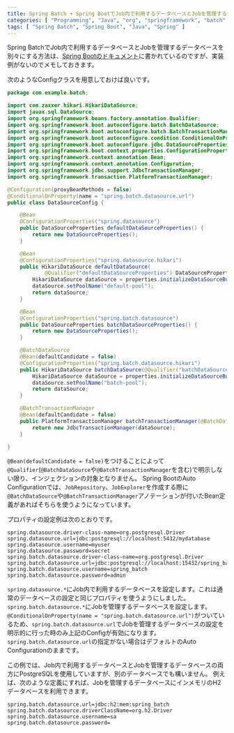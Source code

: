 ```yaml
---
title: Spring Batch + Spring BootでJob内で利用するデータベースとJobを管理するデータベースを別々にするメモ
categories: [ "Programming", "Java", "org", "springframework", "batch" ]
tags: [ "Spring Batch", "Spring Boot", "Java", "Spring" ]
---
```


Spring BatchでJob内で利用するデータベースとJobを管理するデータベースを別々にする方法は、[Spring Bootのドキュメント](https://docs.spring.io/spring-boot/docs/current/reference/html/howto.html#howto.batch.specifying-a-data-source)に書かれているのですが、実装例がないのでメモしておきます。

次のようなConfigクラスを用意しておけば良いです。

```java
package com.example.batch;

import com.zaxxer.hikari.HikariDataSource;
import javax.sql.DataSource;
import org.springframework.beans.factory.annotation.Qualifier;
import org.springframework.boot.autoconfigure.batch.BatchDataSource;
import org.springframework.boot.autoconfigure.batch.BatchTransactionManager;
import org.springframework.boot.autoconfigure.condition.ConditionalOnProperty;
import org.springframework.boot.autoconfigure.jdbc.DataSourceProperties;
import org.springframework.boot.context.properties.ConfigurationProperties;
import org.springframework.context.annotation.Bean;
import org.springframework.context.annotation.Configuration;
import org.springframework.jdbc.support.JdbcTransactionManager;
import org.springframework.transaction.PlatformTransactionManager;

@Configuration(proxyBeanMethods = false)
@ConditionalOnProperty(name = "spring.batch.datasource.url")
public class DataSourceConfig {

	@Bean
	@ConfigurationProperties("spring.datasource")
	public DataSourceProperties defaultDataSourceProperties() {
		return new DataSourceProperties();
	}

	@Bean
	@ConfigurationProperties("spring.datasource.hikari")
	public HikariDataSource defaultDataSource(
			@Qualifier("defaultDataSourceProperties") DataSourceProperties properties) {
		HikariDataSource dataSource = properties.initializeDataSourceBuilder().type(HikariDataSource.class).build();
		dataSource.setPoolName("default-pool");
		return dataSource;
	}

	@Bean
	@ConfigurationProperties("spring.batch.datasource")
	public DataSourceProperties batchDataSourceProperties() {
		return new DataSourceProperties();
	}

	@BatchDataSource
	@Bean(defaultCandidate = false)
	@ConfigurationProperties("spring.batch.datasource.hikari")
	public HikariDataSource batchDataSource(@Qualifier("batchDataSourceProperties") DataSourceProperties properties) {
		HikariDataSource dataSource = properties.initializeDataSourceBuilder().type(HikariDataSource.class).build();
		dataSource.setPoolName("batch-pool");
		return dataSource;
	}

	@BatchTransactionManager
	@Bean(defaultCandidate = false)
	public PlatformTransactionManager batchTransactionManager(@BatchDataSource DataSource dataSource) {
		return new JdbcTransactionManager(dataSource);
	}

}
```

`@Bean(defaultCandidate = false)`をつけることによって`@Qualifier`(`@BatchDataSource`や`@BatchTransactionManager`を含む)で明示しない限り、インジェクションの対象となりません。
Spring BootのAuto Configurationでは、`JobRepository`、`JobExplorer`を作成する際に`@BatchDataSource`や`@BatchTransactionManager`アノテーションが付いたBean定義があればそちらを使うようになっています。

プロパティの設定例は次のとおりです。

```properties
spring.datasource.driver-class-name=org.postgresql.Driver
spring.datasource.url=jdbc:postgresql://localhost:5432/mydatabase
spring.datasource.username=myuser
spring.datasource.password=secret
spring.batch.datasource.driver-class-name=org.postgresql.Driver
spring.batch.datasource.url=jdbc:postgresql://localhost:15432/spring_batch
spring.batch.datasource.username=spring_batch
spring.batch.datasource.password=admin
```

`spring.datasource.*`にJob内で利用するデータベースを設定します。これは通常のデータベースの設定と同じプロパティを使うようにしました。
`spring.batch.datasource.*`にJobを管理するデータベースを設定します。
`@ConditionalOnProperty(name = "spring.batch.datasource.url")`がついているため、`spring.batch.datasource.url`でJobを管理するデータベースの設定を明示的に行った時のみ上記のConfigが有効になります。
`spring.batch.datasource.url`の指定がない場合はデフォルトのAuto Configurationのままです。 

この例では、Job内で利用するデータベースとJobを管理するデータベースの両方にPostgreSQLを使用していますが、別のデータベースでも構いません。
例えば、次のような定義にすれば、Jobを管理するデータベースにインメモリのH2データベースを利用できます。

```properties
spring.batch.datasource.url=jdbc:h2:mem:spring_batch
spring.batch.datasource.driverClassName=org.h2.Driver
spring.batch.datasource.username=sa
spring.batch.datasource.password=
```